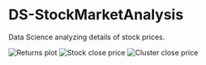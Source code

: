 # DS-StockMarketAnalysis
Data Science analyzing details of stock prices.

<img alt='Returns plot' src='https://drive.google.com/uc?export=view&id=1u9xE_2YZU0EoqwY9Bz1GUEF60FjudxXO' style='border: none' />
<img alt='Stock close price' src='https://drive.google.com/uc?export=view&id=1ynn7R_UZZxHZThUkhl4h5ybZ0K5y4S0k' style='border: none' />
<img alt='Cluster close price' src='https://drive.google.com/uc?export=view&id=1e8Xxb7L03t1IN_k0U1YKBB36D4OAJtEl' style='border: none' />
